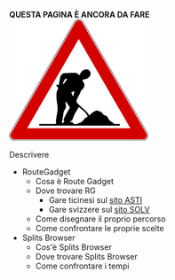 **QUESTA PAGINA È ANCORA DA FARE**  
![Lavori in corso](/docs/img/lavori_in_corso.png)

Descrivere

- RouteGadget
    - Cosa è Route Gadget
    - Dove trovare RG
        - Gare ticinesi sul [sito ASTI](http://www.asti-ticino.ch/co/routeGadget/cgi-bin/reitti.cgi) 
        - Gare svizzere sul [sito SOLV](http://www.routegadget.ch/binperl/reitti.cgi)
    - Come disegnare il proprio percorso
    - Come confrontare le proprie scelte
- Splits Browser
    - Cos'è Splits Browser
    - Dove trovare Splits Browser
    - Come confrontare i tempi